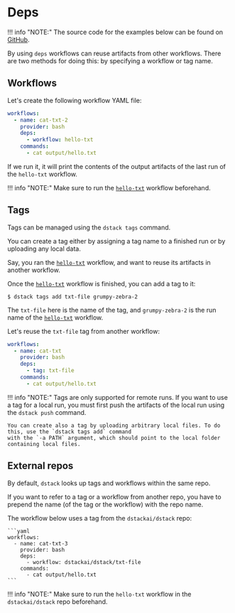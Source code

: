 # Deps

!!! info "NOTE:"
    The source code for the examples below can be found on [GitHub](https://github.com/dstackai/dstack-examples).

By using `deps` workflows can reuse artifacts from other workflows. There are two methods for doing this: by specifying
a workflow or tag name.

## Workflows

Let's create the following workflow YAML file:

<div editor-title=".dstack/workflows/deps.yaml"> 

```yaml
workflows:
  - name: cat-txt-2
    provider: bash
    deps:
      - workflow: hello-txt
    commands:
      - cat output/hello.txt
```

</div>

If we run it, it will print the contents of the output artifacts of the last run of the `hello-txt` workflow.

!!! info "NOTE:"
    Make sure to run the [`hello-txt`](artifacts.md) workflow beforehand.

## Tags

Tags can be managed using the `dstack tags` command.

You can create a tag either by assigning a tag name to a finished run or by uploading any local data.

Say, you ran the [`hello-txt`](artifacts.md) workflow, and want to reuse its artifacts in another workflow.

Once the [`hello-txt`](artifacts.md) workflow is finished, you can add a tag to it:

<div class="termy">

```shell
$ dstack tags add txt-file grumpy-zebra-2
```

</div>

The `txt-file` here is the name of the tag, and `grumpy-zebra-2` is the run name of the 
[`hello-txt`](artifacts.md) workflow. 

Let's reuse the `txt-file` tag from another workflow:

<div editor-title=".dstack/workflows/deps.yaml"> 

```yaml
workflows:
  - name: cat-txt
    provider: bash
    deps:
      - tag: txt-file
    commands:
      - cat output/hello.txt
```

</div>

!!! info "NOTE:"
    Tags are only supported for remote runs. If you want to use a tag for a local run, you must first push the 
    artifacts of the local run using the `dstack push` command. 

    You can create also a tag by uploading arbitrary local files. To do this, use the `dstack tags add` command 
    with the `-a PATH` argument, which should point to the local folder containing local files.

## External repos

By default, `dstack` looks up tags and workflows within the same repo.

If you want to refer to a tag or a workflow from another repo, 
you have to prepend the name (of the tag or the workflow) with the repo name.

The workflow below uses a tag from the `dstackai/dstack` repo:

<div editor-title=".dstack/workflows/deps.yaml"> 

    ```yaml
    workflows:
      - name: cat-txt-3
        provider: bash
        deps:
          - workflow: dstackai/dstack/txt-file
        commands:
          - cat output/hello.txt
    ```

</div>

!!! info "NOTE:"
    Make sure to run the `hello-txt` workflow in the `dstackai/dstack` repo beforehand.
